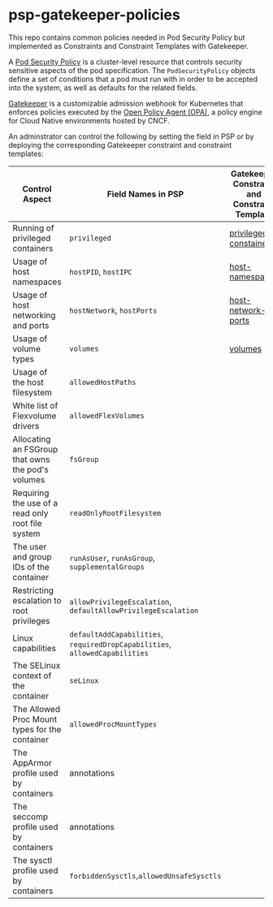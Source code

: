 # psp-gatekeeper-policies
This repo contains common policies needed in Pod Security Policy but implemented as Constraints and Constraint Templates with Gatekeeper.

A [Pod Security Policy](https://kubernetes.io/docs/concepts/policy/pod-security-policy/) is a cluster-level resource that controls security
sensitive aspects of the pod specification. The `PodSecurityPolicy` objects define a set of conditions that a pod must run with in order to be accepted into
the system, as well as defaults for the related fields.

[Gatekeeper](https://github.com/open-policy-agent/gatekeepe) is a customizable admission webhook for Kubernetes that enforces policies executed by the [Open Policy Agent (OPA)](https://www.openpolicyagent.org), a policy engine for Cloud Native environments hosted by CNCF.

An adminstrator can control the following by setting the field in PSP or by deploying the corresponding Gatekeeper constraint and constraint templates:

| Control Aspect                                      | Field Names in PSP                          | Gatekeeper Constraint and Constraint Template     |
| ----------------------------------------------------| ------------------------------------------- | ------------------------------------------------- |
| Running of privileged containers                    | `privileged`                                | [privileged-constainers](privileged-constainers)  |
| Usage of host namespaces                            | `hostPID`, `hostIPC`                        | [host-namespaces](host-namespaces)                |
| Usage of host networking and ports                  | `hostNetwork`, `hostPorts`                  | [host-network-ports](host-network-ports)          |
| Usage of volume types                               | `volumes`                                   | [volumes](volumes)                                |
| Usage of the host filesystem                        | `allowedHostPaths`                          |
| White list of Flexvolume drivers                    | `allowedFlexVolumes`                        |
| Allocating an FSGroup that owns the pod's volumes   | `fsGroup`                                   |
| Requiring the use of a read only root file system   | `readOnlyRootFilesystem`                    |
| The user and group IDs of the container             | `runAsUser`, `runAsGroup`, `supplementalGroups` |
| Restricting escalation to root privileges           | `allowPrivilegeEscalation`, `defaultAllowPrivilegeEscalation` |
| Linux capabilities                                  | `defaultAddCapabilities`, `requiredDropCapabilities`, `allowedCapabilities` |
| The SELinux context of the container                | `seLinux`                                   |
| The Allowed Proc Mount types for the container      | `allowedProcMountTypes`                     |
| The AppArmor profile used by containers             | annotations                                 |
| The seccomp profile used by containers              | annotations                                 |
| The sysctl profile used by containers               | `forbiddenSysctls`,`allowedUnsafeSysctls`   |                  |
